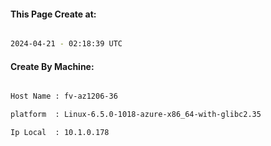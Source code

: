 
   
#### This Page Create at:

```bash

2024-04-21 - 02:18:39 UTC

```

#### Create By Machine:

```bash

Host Name : fv-az1206-36

platform  : Linux-6.5.0-1018-azure-x86_64-with-glibc2.35

Ip Local  : 10.1.0.178

```

